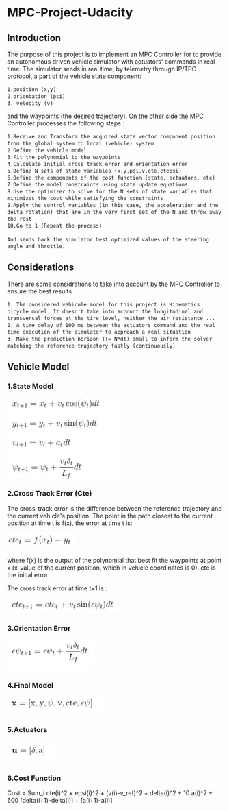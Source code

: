 # MPC-Project-Udacity

[//]: # (Image References)
[modelstate]: ./img/modelstate.JPG
[cte]: ./img/cte.JPG
[cte1]: ./img/cte1.JPG
[actuators]: ./img/actuators.JPG
[orientationerror]: ./img/orientationerror.JPG
[finalmodel]: ./img/finalmodel.JPG


## Introduction  

The purpose of this project is to implement an MPC Controller for to provide an autonomous driven vehicle simulator with actuators' commands in real time. The simulator sends in real time, by telemetry through IP/TPC protocol, a part of the vehicle state component:

    1.position (x,y)
    2.orientation (psi)
    3. velocity (v)
and the waypoints (the desired trajectory). On the other side the MPC Controller processes the following steps :

    1.Receive and Transform the acquired state vector component position from the global system to local (vehicle) system
    2.Define the vehicle model
    3.Fit the polynomial to the waypoints
    4.Calculate initial cross track error and orientation error
    5.Define N sets of state variables (x,y,psi,v,cte,ctepsi)
    6.Define the components of the cost function (state, actuators, etc)
    7.Define the model constraints using state update equations
    8.Use the optimizer to solve for the N sets of state variables that minimizes the cost while satisfying the constraints
    9.Apply the control variables (in this case, the acceleration and the delta rotation) that are in the very first set of the N and throw away the rest
    10.Go to 1 (Repeat the process)
    
    And sends back the simulator best optimized values of the steering angle and throttle.
    
## Considerations 

There are some considrations to take into account by the MPC Controller to ensure the best results 

    1. The considered vehicule model for this project is Kinematics bicycle model. It doesn't take into account the longitudinal and transversal forces at the tire level, neither the air resistance ...
    2. A time delay of 100 ms between the actuators command and the real time execution of the simulator to approach a real situation
    3. Make the prediction horizon (T= N*dt) small to inform the solver matching the reference trajectory fastly (continuously)

## Vehicle Model

### 1.State Model

![Model State][modelstate]

### 2.Cross Track Error (Cte)

The cross-track error is the difference between the reference trajectory and the current vehicle's position. The point in the path closest to the current position at time t is f(x), the error at time t is:

![CTE][cte]

where f(x) is the output of the polynomial that best fit the waypoints at point x (x-value of the current position, which in vehicle coordinates is 0). cte is the initial error

The cross track error at time t+1 is :

![CTE1][cte1]

### 3.Orientation Error

![Orientation Error][orientationerror]

### 4.Final Model

![Final Model][finalmodel]

### 5.Actuators

![Actuators][actuators]

### 6.Cost Function

Cost  = Sum_i cte(i)^2 
              + epsi(i)^2 
              + (v(i)-v_ref)^2 + delta(i)^2 
              + 10 a(i)^2 
              + 600 [delta(i+1)-delta(i)] 
              + [a(i+1)-a(i)]
              






